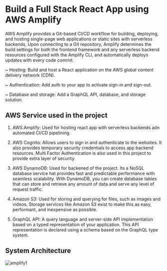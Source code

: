 # Build a Full Stack React App using AWS Amplify

AWS Amplify provides a Git-based CI/CD workflow for building, deploying, and hosting single-page web applications or static sites with serverless backends. Upon connecting to a Git repository, Amplify determines the build settings for both the frontend framework and any serverless backend resources configured with the Amplify CLI, and automatically deploys updates with every code commit.

~ Hosting: Build and host a React application on the AWS global content delivery network (CDN).

~ Authentication: Add auth to your app to activate sign-in and sign-out.

~ Database and storage: Add a GraphQL API, database, and storage solution.

## AWS Service used in the project 

1) AWS Amplify: Used for hosting react app with serverless backends adn automated CI/CD pipelining.

2) AWS Cognito:  Allows users to sign in and authenticate to the websites. It also provides temporary security credentials to access app backend resources. Multi Factor Authentication is also used in this project to provide extra layer of security.
   
3) AWS DynamoDB: Used for backened of the project. Its a NoSQL database service hat provides fast and predictable performance with seamless scalability. With DynamoDB, you can create database tables that can store and retrieve any amount of data and serve any level of request traffic.
   
4) Amazon S3: Used for storing and querying for files, such as images and videos. Storage services like Amazon S3 exist to make this as easy, performant, and inexpensive as possible.

5) GraphQL API: A query language and server-side API implementation based on a typed representation of your application. This API representation is declared using a schema based on the GraphQL type system.

## System Architecture

![amplify1](https://github.com/SagarG2003/amplify-react-graphql/assets/113847560/4cb16ed5-1095-407d-bf04-b37e60324a82)
